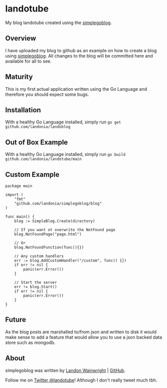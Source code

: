 # landotube

My blog landotube created using the [simplegoblog](https://github.com/landonia/simplegoblog).

## Overview

I have uploaded my blog to github as an example on how to create a blog using [simplegoblog](https://github.com/landonia/simplegoblog).
All changes to the blog will be committed here and available for all to see.

## Maturity

This is my first actual application written using the Go Language and therefore you should expect
some bugs.

## Installation

With a healthy Go Language installed, simply run `go get github.com/landonia/landoblog`

## Out of Box Example

With a healthy Go Language installed, simply run `go build github.com/landonia/landotube/main`

## Custom Example

	package main

	import (
		"fmt"
		"github.com/landonia/simplegoblog/blog"
	)

	func main() {
		blog := SimpleBlog.Create(directory)

		// If you want ot overwrite the NotFound page
		blog.NotFoundPage("page.html")

		// Or
		blog.NotFoundFunction(func(){})

		// Any custom handlers
		err := blog.AddCustomHandler("/custom", func() {})
		if err != nil {
			panic(err.Error())
		}

		// Start the server
		err != blog.Start()
		if err != nil {
			panic(err.Error())
		}
	}

## Future

As the blog posts are marshalled to/from json and written to disk it would make sense
to add a feature that would allow you to use a json backed data store such as mongodb.

## About

simplegoblog was written by [Landon Wainwright](http://www.landotube.com) | [GitHub](https://github.com/landonia).

Follow me on [Twitter @landotube](http://www.twitter.com/landotube)! Although I don't really tweet much tbh.
